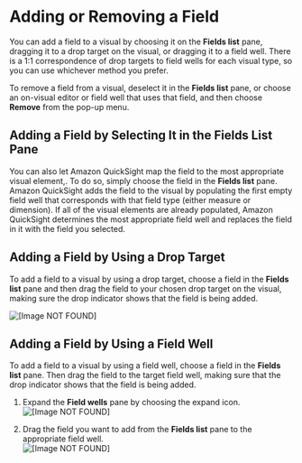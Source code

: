 # Adding or Removing a Field<a name="adding-or-removing-a-field"></a>

You can add a field to a visual by choosing it on the **Fields list** pane, dragging it to a drop target on the visual, or dragging it to a field well\. There is a 1:1 correspondence of drop targets to field wells for each visual type, so you can use whichever method you prefer\.

To remove a field from a visual, deselect it in the **Fields list** pane, or choose an on\-visual editor or field well that uses that field, and then choose **Remove** from the pop\-up menu\.

## Adding a Field by Selecting It in the Fields List Pane<a name="add-a-field-data-set"></a>

You can also let Amazon QuickSight map the field to the most appropriate visual element,\. To do so, simply choose the field in the **Fields list** pane\. Amazon QuickSight adds the field to the visual by populating the first empty field well that corresponds with that field type \(either measure or dimension\)\. If all of the visual elements are already populated, Amazon QuickSight determines the most appropriate field well and replaces the field in it with the field you selected\.

## Adding a Field by Using a Drop Target<a name="add-a-field-drop-target"></a>

To add a field to a visual by using a drop target, choose a field in the **Fields list** pane and then drag the field to your chosen drop target on the visual, making sure the drop indicator shows that the field is being added\.

![\[Image NOT FOUND\]](http://docs.aws.amazon.com/quicksight/latest/user/images/drop-target-add.png)

## Adding a Field by Using a Field Well<a name="add-a-field-field-well"></a>

To add a field to a visual by using a field well, choose a field in the **Fields list** pane\. Then drag the field to the target field well, making sure that the drop indicator shows that the field is being added\.

1. Expand the **Field wells** pane by choosing the expand icon\.  
![\[Image NOT FOUND\]](http://docs.aws.amazon.com/quicksight/latest/user/images/expand-field-wells.png)

1. Drag the field you want to add from the **Fields list** pane to the appropriate field well\.  
![\[Image NOT FOUND\]](http://docs.aws.amazon.com/quicksight/latest/user/images/drag-field-well2.png)